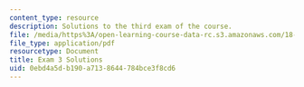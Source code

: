 ```yaml
---
content_type: resource
description: Solutions to the third exam of the course.
file: /media/https%3A/open-learning-course-data-rc.s3.amazonaws.com/18-01-single-variable-calculus-fall-2006/0ebd4a5db190a7138644784bce3f8cd6_exam3sol.pdf
file_type: application/pdf
resourcetype: Document
title: Exam 3 Solutions
uid: 0ebd4a5d-b190-a713-8644-784bce3f8cd6
---
```

